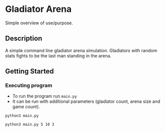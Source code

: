 # Gladiator Arena

Simple overview of use/purpose.

## Description

A simple command line gladiator arena simulation. Gladiators with random stats fights to be the last man standing in the arena.

## Getting Started

### Executing program

* To run the program run ```main.py```
* It can be run with additional parameters (gladiator count, arena size and game count).
```
python3 main.py
```
```
python3 main.py 5 10 3
```
